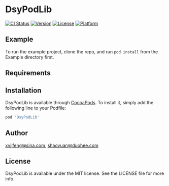 # DsyPodLib

[![CI Status](https://img.shields.io/travis/xvjifeng@sina.com/DsyPodLib.svg?style=flat)](https://travis-ci.org/xvjifeng@sina.com/DsyPodLib)
[![Version](https://img.shields.io/cocoapods/v/DsyPodLib.svg?style=flat)](https://cocoapods.org/pods/DsyPodLib)
[![License](https://img.shields.io/cocoapods/l/DsyPodLib.svg?style=flat)](https://cocoapods.org/pods/DsyPodLib)
[![Platform](https://img.shields.io/cocoapods/p/DsyPodLib.svg?style=flat)](https://cocoapods.org/pods/DsyPodLib)

## Example

To run the example project, clone the repo, and run `pod install` from the Example directory first.

## Requirements

## Installation

DsyPodLib is available through [CocoaPods](https://cocoapods.org). To install
it, simply add the following line to your Podfile:

```ruby
pod 'DsyPodLib'
```

## Author

xvjifeng@sina.com, shaoyuan@duohee.com

## License

DsyPodLib is available under the MIT license. See the LICENSE file for more info.
